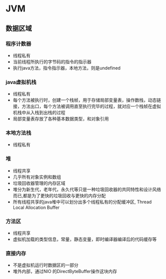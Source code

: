 # JVM

## 数据区域

### 程序计数器

- 线程私有
- 当前线程所执行的字节码的指令的指示器
- 执行java方法，指令指示器，本地方法，则是undefined

### java虚拟机栈

- 线程私有
- 每个方法被执行时，创建一个栈帧，用于存储局部变量表，操作数栈，动态链接，方法出口，每个方法被调用直至执行完毕的过程，就对应一个栈帧在虚拟机栈中从入栈到出栈的过程
- 局部变量表存放了各种基本数据类型，和对象引用

### 本地方法栈

- 线程私有

### 堆

- 线程共享
- 几乎所有对象实例和数组
- 垃圾回收器管理的内存区域
- 堆分为新生代，老年代，永久代等只是一种垃圾回收器的共同特性和设计风络而已,都是为了更快的垃圾回收与更快的内存分配
- 所有线程共享的java堆中可以划分出多个线程私有的分配缓冲区, Thread Local Allocation Buffer

### 方法区

- 线程共享
- 虚拟机加载的类型信息，常量，静态变量，即时编译器编译后的代码缓存等

### 直接内存

- 不是虚拟机运行时数据区的一部分
- 堆外内部，通过NIO 的DirectByteBuffer操作这块内存
